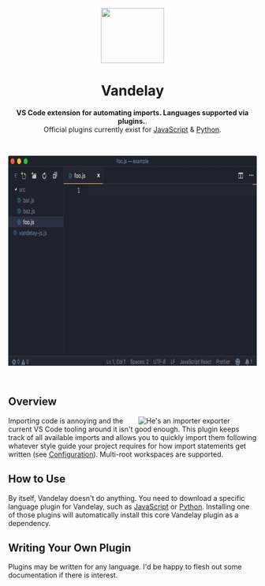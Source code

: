 <p align="center"><img src="https://raw.githubusercontent.com/ericbiewener/vscode-vandelay/master/artwork/logo.png" width="128" height="112" align="center" /></p>
<h1 align="center">Vandelay</h1>

<p align="center">
  <strong>VS Code extension for automating imports. Languages supported via plugins.</strong>.
  <br />
  Official plugins currently exist for <a href="https://github.com/ericbiewener/vscode-vandelay-js">JavaScript</a> &amp; <a href="https://github.com/ericbiewener/vscode-vandelay-py">Python</a>.
</p>

<br />
<p align="center">
<img src="https://raw.githubusercontent.com/ericbiewener/vscode-vandelay-js/master/artwork/animation.gif" width="757" height="426" align="center" />
</p>
<br />

## Overview
<a href="https://www.youtube.com/watch?v=W4AN8Eb2LL0&t=2m10s" target="_blank"><img src="https://raw.githubusercontent.com/ericbiewener/vscode-vandelay/master/artwork/video.jpg" alt="He's an importer exporter" width="240" align="right" /></a>
Importing code is annoying and the current VS Code tooling around it isn't good enough.
This plugin keeps track of all available imports and allows you to quickly import them following
whatever style guide your project requires for how import statements get written (see
[Configuration](#configuration)). Multi-root workspaces are supported.

## How to Use
By itself, Vandelay doesn't do anything. You need to download a specific language plugin for
Vandelay, such as [JavaScript](https://github.com/ericbiewener/vscode-vandelay-js) or
[Python](https://github.com/ericbiewener/vscode-vandelay-py). Installing one of those plugins will
automatically install this core Vandelay plugin as a dependency.

## Writing Your Own Plugin
Plugins may be written for any language. I'd be happy to flesh out some documentation if there is interest.
